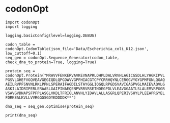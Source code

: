 # codonOpt

`import codonOpt`  
`import logging`  

`logging.basicConfig(level=logging.DEBUG)`  

`codon_table = codonOpt.CodonTable(json_file='Data/Escherichia_coli_K12.json', low_cuttoff=0.1)`  
`seq_gen = codonOpt.Sequence_Generator(codon_table, check_dna_to_protein=True, logging=True)`  

`protein_seq = codonOpt.Protein("MRAVVFENKERVAVKEVNAPRLQHPLDALVRVHLAGICGSDLHLYHGKIPVLPGSVLGHEFVGQVEAVGEGIQDLQPGDWVVGPFHIACGTCPYCRRHQYNLCERGGVYGYGPMFGNLQGAQAEILRVPFSNVNLRKLPPNLSPERAIFAGDILSTAYGGLIQGQLRPGDSVAVIGAGPVGLMAIEVAQVLGASKILAIDRIPERLERAASLGAIPINAEQENPVRRVRSETNDEGPDLVLEAVGGAATLSLALEMVRPGGRVSAVGVDNAPSFPFPLASGLVKDLTFRIGLANVHLYIDAVLALLASGRLQPERIVSHYLPLEEAPRGYELFDRKEALKVLLVVRGGGSGDYKDDDDK**")`  


`dna_seq = seq_gen.optimise(protein_seq)`  

`print(dna_seq)`  
